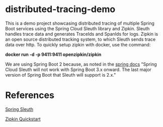 # distributed-tracing-demo
This is a demo project showcasing distributed tracing of multiple Spring Boot services using the Spring Cloud Sleuth library and Zipkin.
Sleuth handles trace data and generates TraceIds and SpanIds for logs.
Zipkin is an open source distributed tracking system, to which Sleuth sends trace data over http. 
To quickly setup zipkin with docker, use the command: 

**docker run -d -p 9411:9411 openzipkin/zipkin**

We are using Spring Boot 2 because, as noted in the [spring docs](https://docs.spring.io/spring-cloud-sleuth/docs/current/reference/html/) "Spring Cloud Sleuth will not work with Spring Boot 3.x onward. 
The last major version of Spring Boot that Sleuth will support is 2.x."

# References

[Spring Sleuth](https://spring.io/projects/spring-cloud-sleuth)

[Zipkin Quickstart](https://zipkin.io/pages/quickstart)



